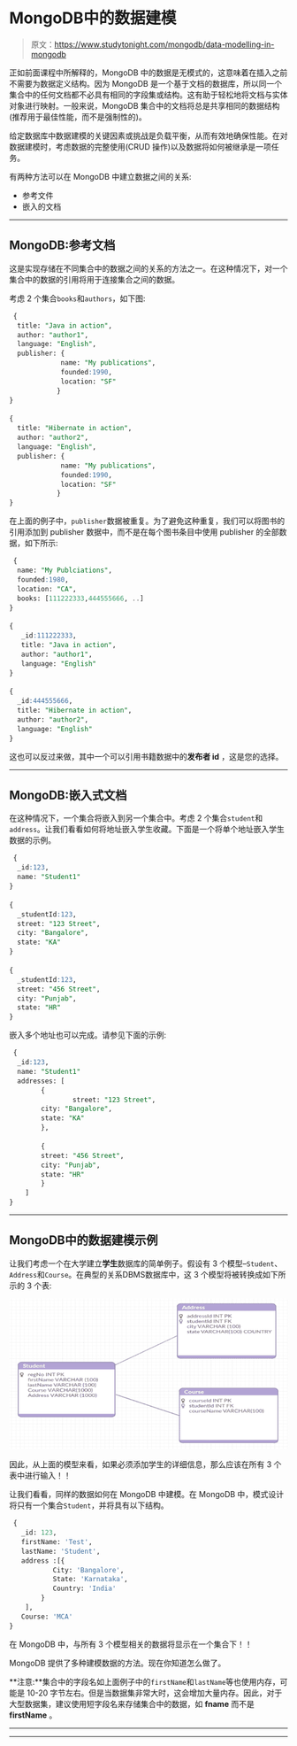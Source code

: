 # MongoDB中的数据建模

> 原文：<https://www.studytonight.com/mongodb/data-modelling-in-mongodb>

正如前面课程中所解释的，MongoDB 中的数据是无模式的，这意味着在插入之前不需要为数据定义结构。因为 MongoDB 是一个基于文档的数据库，所以同一个集合中的任何文档都不必具有相同的字段集或结构。这有助于轻松地将文档与实体对象进行映射。一般来说，MongoDB 集合中的文档将总是共享相同的数据结构(推荐用于最佳性能，而不是强制性的)。

给定数据库中数据建模的关键因素或挑战是负载平衡，从而有效地确保性能。在对数据建模时，考虑数据的完整使用(CRUD 操作)以及数据将如何被继承是一项任务。

有两种方法可以在 MongoDB 中建立数据之间的关系:

*   参考文件
*   嵌入的文档

* * *

## MongoDB:参考文档

这是实现存储在不同集合中的数据之间的关系的方法之一。在这种情况下，对一个集合中的数据的引用将用于连接集合之间的数据。

考虑 2 个集合`books`和`authors`，如下图:

```sql
 {
  title: "Java in action",
  author: "author1",
  language: "English",
  publisher: {
             name: "My publications",
             founded:1990,
             location: "SF"
            }
}

{
  title: "Hibernate in action",
  author: "author2",
  language: "English",
  publisher: {
             name: "My publications",
             founded:1990,
             location: "SF"
            }
} 
```

在上面的例子中，`publisher`数据被重复。为了避免这种重复，我们可以将图书的引用添加到 publisher 数据中，而不是在每个图书条目中使用 publisher 的全部数据，如下所示:

```sql
 {
  name: "My Publciations",
  founded:1980,
  location: "CA",
  books: [111222333,444555666, ..]
}

{
   _id:111222333,
   title: "Java in action",
   author: "author1",
   language: "English"
}

{
  _id:444555666,
  title: "Hibernate in action",
  author: "author2",
  language: "English"
} 
```

这也可以反过来做，其中一个可以引用书籍数据中的**发布者 id** ，这是您的选择。

* * *

## MongoDB:嵌入式文档

在这种情况下，一个集合将嵌入到另一个集合中。考虑 2 个集合`student`和`address`。让我们看看如何将地址嵌入学生收藏。下面是一个将单个地址嵌入学生数据的示例。

```sql
 {
  _id:123,
  name: "Student1"
}

{
  _studentId:123,
  street: "123 Street",
  city: "Bangalore",
  state: "KA"
}

{
  _studentId:123,
  street: "456 Street",
  city: "Punjab",
  state: "HR"
} 
```

嵌入多个地址也可以完成。请参见下面的示例:

```sql
 {
  _id:123,
  name: "Student1"
  addresses: [
      	{
             	street: "123 Street",
   		city: "Bangalore",
   		state: "KA"
        },

        {
   		street: "456 Street",
   		city: "Punjab",
   		state: "HR"
        }
    ]
} 
```

* * *

## MongoDB中的数据建模示例

让我们考虑一个在大学建立**学生**数据库的简单例子。假设有 3 个模型–`Student`、`Address`和`Course`。在典型的关系DBMS数据库中，这 3 个模型将被转换成如下所示的 3 个表:

![Data Modelling in RDBMS](img/219b8fbd4bf054c080bca9ad11ebcad2.png)

因此，从上面的模型来看，如果必须添加学生的详细信息，那么应该在所有 3 个表中进行输入！！

让我们看看，同样的数据如何在 MongoDB 中建模。在 MongoDB 中，模式设计将只有一个集合`Student`，并将具有以下结构。

```sql
 {
   _id: 123,
   firstName: 'Test',
   lastName: 'Student',
   address :[{
           City: 'Bangalore',
           State: 'Karnataka',
           Country: 'India'
        }
    ],
   Course: 'MCA'
} 
```

在 MongoDB 中，与所有 3 个模型相关的数据将显示在一个集合下！！

MongoDB 提供了多种建模数据的方法。现在你知道怎么做了。

**注意:**集合中的字段名如上面例子中的`firstName`和`lastName`等也使用内存，可能是 10-20 字节左右。但是当数据集非常大时，这会增加大量内存。因此，对于大型数据集，建议使用短字段名来存储集合中的数据，如 **fname** 而不是 **firstName** 。

* * *

* * *